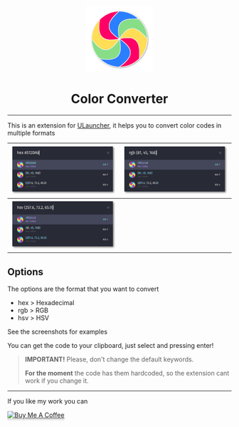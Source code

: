<p align="center">
  <img src="screenshots/icon.png" alt="Icon" />
</p>

<h1 align="center">Color Converter</h1>

----------

This is an extension for [ULauncher](https://ulauncher.io/), it helps you to convert color codes in multiple formats

| ![alt](screenshots/hex.png) | ![alt](screenshots/rgb.png) |
|-----------------------------|-----------------------------|
| ![alt](screenshots/hsv.png) |

## Options

The options are the format that you want to convert
* hex > Hexadecimal 
* rgb > RGB
* hsv > HSV

See the screenshots for examples

You can get the code to your clipboard, just select and pressing enter!

> **IMPORTANT!** Please, don't change the default keywords.
>
> **For the moment** the code has them hardcoded, so the extension cant work if you change it.

----------

If you like my work you can

<a href="https://www.buymeacoffee.com/sergius02" target="_blank"><img src="https://www.buymeacoffee.com/assets/img/custom_images/orange_img.png" alt="Buy Me A Coffee" style="height: 41px !important;width: 174px !important;box-shadow: 0px 3px 2px 0px rgba(190, 190, 190, 0.5) !important;-webkit-box-shadow: 0px 3px 2px 0px rgba(190, 190, 190, 0.5) !important;" ></a>

